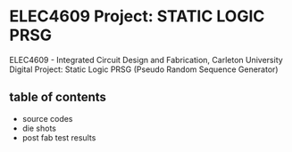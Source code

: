 # ELEC4609 Project: STATIC LOGIC PRSG 
ELEC4609 - Integrated Circuit Design and Fabrication, Carleton University
Digital Project: Static Logic PRSG (Pseudo Random Sequence Generator)
## table of contents
- source codes
- die shots
- post fab test results